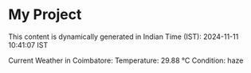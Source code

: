 # My Project

This content is dynamically generated in Indian Time (IST): 2024-11-11 10:41:07 IST


Current Weather in Coimbatore:
Temperature: 29.88 °C
Condition: haze
